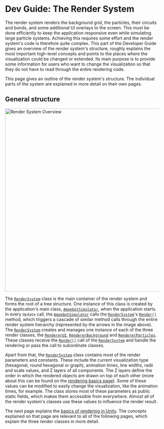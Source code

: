 # Dev Guide: The Render System

The render system renders the background grid, the particles, their circuits and bonds, and some additional UI overlays to the screen.
This must be done efficiently to keep the application responsive even while simulating large particle systems.
Achieving this requires some effort and the render system's code is therefore quite complex.
This part of the Developer Guide gives an overview of the render system's structure, roughly explains the most important high-level concepts and points to the places where the visualization could be changed or extended.
Its main purpose is to provide some information for users who want to change the visualization so that they do not have to read through the entire rendering code.

This page gives an outline of the render system's structure.
The individual parts of the system are explained in more detail on their own pages.


## General structure

<img src="~/images/render_system_overview.png" alt="Render System Overview" title="Render System Overview" width="600" align="center"/>

The [`RenderSystem`][1] class is the main container of the render system and forms the root of a tree structure.
One instance of this class is created by the application's main class, [`AmoebotSimulator`][2], when the application starts.
In every `Update` call, the [`AmoebotSimulator`][2] calls the [`RenderSystem`][1]'s [`Render()`][3] method, which triggers a cascade of similar method calls through the entire render system hierarchy (represented by the arrows in the image above).
The [`RenderSystem`][1] creates and manages one instance of each of the three render classes, the [`RendererUI`][4], [`RendererBackground`][5] and [`RendererParticles`][6].
These classes receive the [`Render()`][3] call of the [`RenderSystem`][1] and handle the rendering or pass the call to subordinate classes.

Apart from that, the [`RenderSystem`][1] class contains most of the render parameters and constants.
These include the current visualization type (hexagonal, round hexagonal or graph), animation times, line widths, radii and scale values, and Z layers of all components.
The Z layers define the order in which the rendered objects are drawn on top of each other (more about this can be found on the [rendering basics page](rendering_basics.md)).
Some of these values can be modified to easily change the visualization, like the animation times, for example.
The class stores most of these parameters as public static fields, which makes them accessible from everywhere.
Almost all of the render system's classes use these values to influence the render result.

The next page explains the [basics of rendering in Unity](rendering_basics.md).
The concepts explained on that page are relevant to all of the following pages, which explain the three render classes in more detail.



[1]: xref:AS2.Visuals.RenderSystem
[2]: xref:AS2.AmoebotSimulator
[3]: xref:AS2.Visuals.RenderSystem.Render
[4]: xref:AS2.Visuals.RendererUI
[5]: xref:AS2.Visuals.RendererBackground
[6]: xref:AS2.Visuals.RendererParticles
